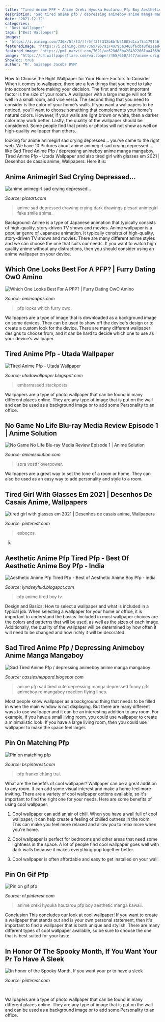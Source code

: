 ```yaml
---
title: "Tired Anime PFP ~ Anime Oreki Hyouka Houtarou Pfp Boy Aesthetic Manga Kawaii"
description: "Sad tired anime pfp / depressing animeboy anime manga mangaboy"
date: "2021-12-12"
categories:
- "Best Wallpaper"
tags: ["Best Wallpaper"]
images:
- "https://i.pinimg.com/736x/5f/f3/ff/5ff3ff312b8bfb31005d1caf5a179146.jpg"
featuredImage: "https://i.pinimg.com/736x/95/a3/40/95a3405f6cba8fe21ed47c2aa9b8b646.jpg"
featured_image: "https://pm1.narvii.com/7621/ae628d83ba264322861aa4369ddda7b617b84f21r1-800-800v2_hq.jpg"
image: "https://c4.wallpaperflare.com/wallpaper/465/650/347/anime-original-boy-tired-wallpaper-thumb.jpg"
ShowToc: true
author: "Mr. Guiseppe Jacobs DVM"
---
```



How to Choose the Right Wallpaper for Your Home: Factors to Consider
When it comes to wallpaper, there are a few things that you need to take into account before making your decision. The first and most important factor is the size of your room. A wallpaper with a large image will not fit well in a small room, and vice versa. 
The second thing that you need to consider is the color of your home's walls. If you want a wallpapers to be noticed, you'll want to choose something that complements your home's natural colors. However, if your walls are light brown or white, then a darker color may work better. 
Lastly, the quality of the wallpaper should be considered. Some people find that prints or photos will not show as well on high-quality wallpaper than others.

	

		
looking for anime animegirl sad crying depressed... you've came to the right web. We have 10 Pictures about anime animegirl sad crying depressed... like Sad Tired Anime Pfp / depressing animeboy anime manga mangaboy, Tired Anime Pfp - Utada Wallpaper and also tired girl with glasses em 2021 | Desenhos de casais anime, Wallpapers. Here it is:
		
    
## Anime Animegirl Sad Crying Depressed...

<img loading=lazy src="https://cdn130.picsart.com/267572644008211.png" onerror="this.onerror=null;this.src='https://tse4.mm.bing.net/th?id=OIP.faYVVGMeORZvYNMisf2WcgAAAA&amp;pid=15.1';" alt="anime animegirl sad crying depressed...">

_Source: picsart.com_

>anime sad depressed drawing crying dark drawings picsart animegirl fake smile anima. 

	

Background: Anime is a type of Japanese animation that typically consists of high-quality, story-driven TV shows and movies.
Anime wallpaper is a popular genre of Japanese animation. It typically consists of high-quality, story-driven TV shows and movies. There are many different anime styles and we can choose the one that suits our needs. If you want to watch high quality anime without any distractions, then you should consider using an anime wallpaper on your device.

    
## Which One Looks Best For A PFP? | Furry Dating OwO Amino

<img loading=lazy src="https://pm1.narvii.com/7621/ae628d83ba264322861aa4369ddda7b617b84f21r1-800-800v2_hq.jpg" onerror="this.onerror=null;this.src='https://tse3.mm.bing.net/th?id=OIP.7ViIKVALGjhh1Wl0O4EtVAHaHa&amp;pid=15.1';" alt="Which One Looks Best For A PFP? | Furry Dating OwO Amino">

_Source: aminoapps.com_

>pfp looks which furry owo. 

	

Wallpapers are a type of image that is downloaded as a background image on some devices. They can be used to show off the device's design or to create a custom look for the device. There are many different wallpaper designs to choose from, and it can be hard to decide which one to use as your device's wallpaper.

    
## Tired Anime Pfp - Utada Wallpaper

<img loading=lazy src="https://c4.wallpaperflare.com/wallpaper/465/650/347/anime-original-boy-tired-wallpaper-thumb.jpg" onerror="this.onerror=null;this.src='https://tse2.mm.bing.net/th?id=OIP.aIFuO5DAT9DjdsrWqT5MLAHaEA&amp;pid=15.1';" alt="Tired Anime Pfp - Utada Wallpaper">

_Source: utadawallpaper.blogspot.com_

>embarrassed stackposts. 

	



Wallpapers are a type of photo wallpaper that can be found in many different places online. They are any type of image that is put on the wall and can be used as a background image or to add some Personality to an office.

    
## No Game No Life Blu-ray Media Review Episode 1 | Anime Solution

<img loading=lazy src="https://animesolution.com/wp-content/uploads/2020/07/No-Game-No-Life-01_06.58_2020.07.08_13.39.05.jpg" onerror="this.onerror=null;this.src='https://tse3.mm.bing.net/th?id=OIP.uBElseAGCly5kuCpF7-KyAHaEK&amp;pid=15.1';" alt="No Game No Life Blu-ray Media Review Episode 1 | Anime Solution">

_Source: animesolution.com_

>sora vostfr overpower. 

	

Wallpapers are a great way to set the tone of a room or home. They can also be used as an easy way to add personality and style to a room.

    
## Tired Girl With Glasses Em 2021 | Desenhos De Casais Anime, Wallpapers

<img loading=lazy src="https://i.pinimg.com/736x/95/a3/40/95a3405f6cba8fe21ed47c2aa9b8b646.jpg" onerror="this.onerror=null;this.src='https://tse2.mm.bing.net/th?id=OIP.tdUN5SIbq99Q_B9Fkvh68QHaGK&amp;pid=15.1';" alt="tired girl with glasses em 2021 | Desenhos de casais anime, Wallpapers">

_Source: pinterest.com_

>esboços. 

	

5.

    
## Aesthetic Anime Pfp Tired Pfp - Best Of Aesthetic Anime Boy Pfp - India

<img loading=lazy src="https://lh5.googleusercontent.com/proxy/W6v4b-BnVEbIEUAJJklX_SDbWanzBLKy4B7kBt9KVOHnO6-BOsT74g5a7aNTQLNG_Ru3iFxqHfoOsG1dfSvUy8Opj0ZOMs2z=w1200-h630-pd" onerror="this.onerror=null;this.src='https://tse1.mm.bing.net/th?id=OIP.2T2E-SXmGflwzVhnqNTEWAHaD4&amp;pid=15.1';" alt="Aesthetic Anime Pfp Tired Pfp - Best of Aesthetic Anime Boy Pfp - india">

_Source: lyndseyhild.blogspot.com_

>pfp anime tired boy tv. 

	

Design and Basics: How to select a wallpaper and what is included in a typical job.
When selecting a wallpaper for your home or office, it is important to understand the basics. Included in most wallpaper choices are the colors and patterns that will be used, as well as the sizes of each image. Additionally, the quality of the wallpaper will be determined by how often it will need to be changed and how richly it will be decorated.

    
## Sad Tired Anime Pfp / Depressing Animeboy Anime Manga Mangaboy

<img loading=lazy src="https://i.pinimg.com/originals/de/27/51/de27511aa3fac2e36b1cc20f9be0b996.jpg" onerror="this.onerror=null;this.src='https://tse4.mm.bing.net/th?id=OIP.e7mkflay17cTjx4Y7GXNdgHaHa&amp;pid=15.1';" alt="Sad Tired Anime Pfp / depressing animeboy anime manga mangaboy">

_Source: cassiesheppard.blogspot.com_

>anime pfp sad tired cute depressing manga depressed funny gifs animeboy re mangaboy reaction flying lines. 

	

Most people know wallpaper as a background thing that needs to be filled in when the main window is not displaying. But there are many different ways to use wallpaper and it can be an interesting addition to any room. For example, if you have a small living room, you could use wallpaper to create a minimalistic look. If you have a large living room, then you could use wallpaper to make the space feel larger.

    
## Pin On Matching Pfp

<img loading=lazy src="https://i.pinimg.com/736x/87/38/0b/87380bd5a69c79fa63961896280c4afe.jpg" onerror="this.onerror=null;this.src='https://tse1.mm.bing.net/th?id=OIP.w93wss_GIG6pLkjqkTfT8wHaHa&amp;pid=15.1';" alt="Pin on matching pfp">

_Source: br.pinterest.com_

>pfp franxx chàng trai. 

	

What are the benefits of cool wallpaper?
Wallpaper can be a great addition to any room. It can add some visual interest and make a home feel more inviting. There are a variety of cool wallpaper options available, so it's important to find the right one for your needs. Here are some benefits of using cool wallpaper: 
1. Cool wallpaper can add an air of chill. When you have a wall full of cool wallpaper, it can help create a feeling of chilled outness in the room. This can make you feel more relaxed and allow you to relax more when you're home. 

2. Cool wallpaper is perfect for bedrooms and other areas that need some lightness in the space. A lot of people find cool wallpaper goes well with dark walls because it makes everything pop together better. 

3. Cool wallpaper is often affordable and easy to get installed on your wall!

    
## Pin On Gif Pfp

<img loading=lazy src="https://i.pinimg.com/originals/f4/39/37/f439373d7aea8c2922b4f7fcc312d9f8.gif" onerror="this.onerror=null;this.src='https://tse2.mm.bing.net/th?id=OIP.O0hzCa9NyZU6wks8o7oIjwAAAA&amp;pid=15.1';" alt="Pin on gif pfp">

_Source: nl.pinterest.com_

>anime oreki hyouka houtarou pfp boy aesthetic manga kawaii. 

	

Conclusion
This concludes our look at cool wallpaper! If you want to create a wallpaper that stands out and is your own personal statement, then it's important to find a wallpaper that is both unique and stylish. There are many different types of cool wallpaper available, so be sure to choose the one that is best suited for your taste.

    
## In Honor Of The Spooky Month, If You Want Your Pr To Have A Sleek

<img loading=lazy src="https://i.pinimg.com/736x/5f/f3/ff/5ff3ff312b8bfb31005d1caf5a179146.jpg" onerror="this.onerror=null;this.src='https://tse3.mm.bing.net/th?id=OIP.K2vh2ZjHHNn7SIawCUGONQAAAA&amp;pid=15.1';" alt="In honor of the Spooky Month, If you want your pr to have a sleek">

_Source: pinterest.com_

>. 

	



Wallpapers are a type of photo wallpaper that can be found in many different places online. They are any type of image that is put on the wall and can be used as a background image or to add some Personality to an office.

